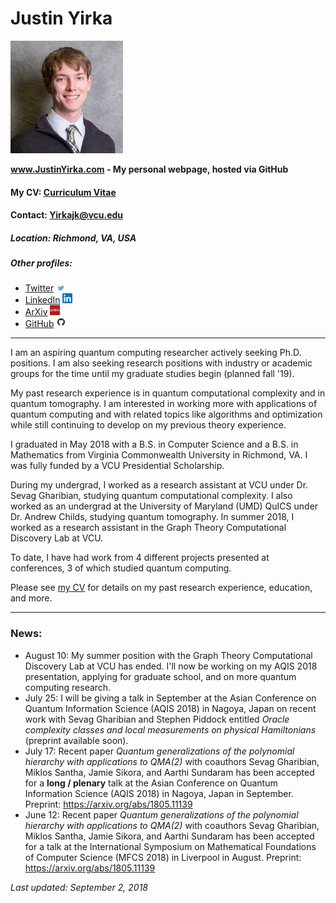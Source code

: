 # Justin Yirka

<img src="./Headshot1.jpg" width="180">

**www.JustinYirka.com - My personal webpage, hosted via GitHub**

#### My CV: [Curriculum Vitae](./CV_JYirka.pdf)

#### Contact: [Yirkajk@vcu.edu](mailto:Yirkajk@vcu.edu)

##### Location: Richmond, VA, USA

##### Other profiles:
  - [Twitter](https://twitter.com/JustinYirka) <img src="./logos/twitter.jpg" width="16">
  - [LinkedIn](https://www.linkedin.com/in/yirkajk/) <img src="./logos/linkedin.png" width="16">
  - [ArXiv](https://arxiv.org/a/yirka_j_1.html) <img src="./logos/arxiv.jpg" width="16">
  - [GitHub](https://github.com/yirkajk) <img src="./logos/github.png" width="16">

***

I am an aspiring quantum computing researcher actively seeking Ph.D. positions.
I am also seeking research positions with industry or academic groups for the time until my graduate studies begin (planned fall '19).

My past research experience is in quantum computational complexity and in quantum tomography. I am interested in working more with applications of quantum computing and with related topics like algorithms and optimization while still continuing to develop on my previous theory experience.

I graduated in May 2018 with a B.S. in Computer Science and a B.S. in Mathematics from Virginia Commonwealth University in Richmond, VA. I was fully funded by a VCU Presidential Scholarship.

During my undergrad, I worked as a research assistant at VCU under Dr. Sevag Gharibian, studying quantum computational complexity. I also worked as an undergrad at the University of Maryland (UMD) QuICS under Dr. Andrew Childs, studying quantum tomography. In summer 2018, I worked as a research assistant in the Graph Theory Computational Discovery Lab at VCU.

To date, I have had work from 4 different projects presented at conferences, 3 of which studied quantum computing.

Please see [my CV](./CV_JYirka.pdf) for details on my past research experience, education, and more.

***

### News:
  * August 10: My summer position with the Graph Theory Computational Discovery Lab at VCU has ended. I'll now be working on my AQIS 2018 presentation, applying for graduate school, and on more quantum computing research.
  * July 25: I will be giving a talk in September at the Asian Conference on Quantum Information Science (AQIS 2018) in Nagoya, Japan on recent work with Sevag Gharibian and Stephen Piddock entitled *Oracle complexity classes and local measurements on physical Hamiltonians* (preprint available soon).
  * July 17: Recent paper *Quantum generalizations of the polynomial hierarchy with applications to QMA(2)* with coauthors Sevag Gharibian, Miklos Santha, Jamie Sikora, and Aarthi Sundaram has been accepted for a **long / plenary** talk at the Asian Conference on Quantum Information Science (AQIS 2018) in Nagoya, Japan in September. Preprint: https://arxiv.org/abs/1805.11139
  * June 12: Recent paper *Quantum generalizations of the polynomial hierarchy with applications to QMA(2)* with coauthors Sevag Gharibian, Miklos Santha, Jamie Sikora, and Aarthi Sundaram has been accepted for a talk at the International Symposium on Mathematical Foundations of Computer Science (MFCS 2018) in Liverpool in August. Preprint: https://arxiv.org/abs/1805.11139

*Last updated: September 2, 2018*
